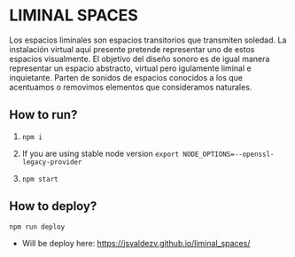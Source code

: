 # LIMINAL SPACES

Los espacios liminales son espacios transitorios que transmiten soledad. 
La instalación virtual aquí presente pretende representar uno de estos espacios visualmente. 
El objetivo del diseño sonoro es de igual manera representar un espacio abstracto, virtual pero igulamente liminal e inquietante. Parten de sonidos de espacios conocidos a los que acentuamos o removimos elementos que consideramos naturales. 

## How to run?

1. `npm i`

2. If you are using stable node version `export NODE_OPTIONS=--openssl-legacy-provider`

3. `npm start`

## How to deploy?

`npm run deploy`

* Will be deploy here: https://jsvaldezv.github.io/liminal_spaces/
